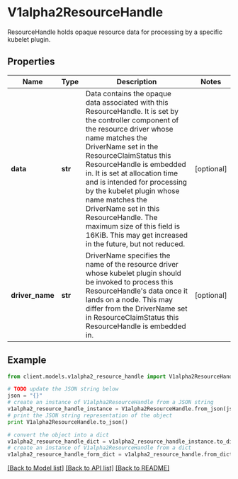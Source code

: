 # V1alpha2ResourceHandle

ResourceHandle holds opaque resource data for processing by a specific kubelet plugin.

## Properties
Name | Type | Description | Notes
------------ | ------------- | ------------- | -------------
**data** | **str** | Data contains the opaque data associated with this ResourceHandle. It is set by the controller component of the resource driver whose name matches the DriverName set in the ResourceClaimStatus this ResourceHandle is embedded in. It is set at allocation time and is intended for processing by the kubelet plugin whose name matches the DriverName set in this ResourceHandle.  The maximum size of this field is 16KiB. This may get increased in the future, but not reduced. | [optional] 
**driver_name** | **str** | DriverName specifies the name of the resource driver whose kubelet plugin should be invoked to process this ResourceHandle&#39;s data once it lands on a node. This may differ from the DriverName set in ResourceClaimStatus this ResourceHandle is embedded in. | [optional] 

## Example

```python
from client.models.v1alpha2_resource_handle import V1alpha2ResourceHandle

# TODO update the JSON string below
json = "{}"
# create an instance of V1alpha2ResourceHandle from a JSON string
v1alpha2_resource_handle_instance = V1alpha2ResourceHandle.from_json(json)
# print the JSON string representation of the object
print V1alpha2ResourceHandle.to_json()

# convert the object into a dict
v1alpha2_resource_handle_dict = v1alpha2_resource_handle_instance.to_dict()
# create an instance of V1alpha2ResourceHandle from a dict
v1alpha2_resource_handle_form_dict = v1alpha2_resource_handle.from_dict(v1alpha2_resource_handle_dict)
```
[[Back to Model list]](../README.md#documentation-for-models) [[Back to API list]](../README.md#documentation-for-api-endpoints) [[Back to README]](../README.md)


